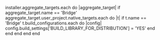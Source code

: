   installer.aggregate_targets.each do |aggregate_target|
    if aggregate_target.name == 'Bridge'
      aggregate_target.user_project.native_targets.each do |t|
        if t.name == 'Bridge'
          t.build_configurations.each do |config|
            config.build_settings['BUILD_LIBRARY_FOR_DISTRIBUTION'] = 'YES'
          end
        end
      end
    end
  end
